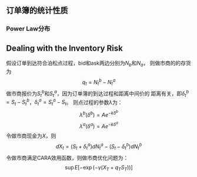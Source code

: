 ## 订单簿的统计性质
### Power Law分布

## Dealing with the Inventory Risk
假设订单到达符合泊松点过程，bid和ask两边分别为$N_b$和$N_a$，
则做市商的的存货为
$$q_t = N_t^b - N_t^a $$
做市商报价为$S_t^b$和$S_t^a$，因为订单簿的到达过程和距离中间价的
距离有关，即$\delta_t^b = S_t - S_t^b$，$\delta_t^a = S_t^a - S_t$。
则点过程的参数$\lambda$为：
$$\lambda^b(\delta^b) = A e^{-k \delta^b}$$
$$\lambda^a(\delta^a) = A e^{-k \delta^a}$$
令做市商现金为$X$，则
$$dX_t = (S_t + \delta_t^a)dN_t^a - (S_t-\delta_t^b)dN_t^b$$
令做市商满足CARA效用函数，则做市商优化问题为：
$$\sup E[-\exp(-\gamma(X_T+q_TS_T))]$$